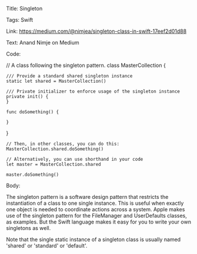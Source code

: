 Title:  Singleton

Tags:   Swift

Link:   https://medium.com/@nimjea/singleton-class-in-swift-17eef2d01d88

Text:   Anand Nimje on Medium

Code: 

// A class following the singleton pattern. 
class MasterCollection {
    
	/// Provide a standard shared singleton instance
	static let shared = MasterCollection()

	/// Private initializer to enforce usage of the singleton instance
	private init() {
	}

	func doSomething() {

	}

}

	// Then, in other classes, you can do this:
	MasterCollection.shared.doSomething()

	// Alternatively, you can use shorthand in your code
	let master = MasterCollection.shared

	master.doSomething()

Body: 

The singleton pattern is a software design pattern that restricts the instantiation of a class to one single instance. This is useful when exactly one object is needed to coordinate actions across a system. Apple makes use of the singleton pattern for the FileManager and UserDefaults classes, as examples. But the Swift language makes it easy for you to write your own singletons as well. 

Note that the single static instance of a singleton class is usually named 'shared' or 'standard' or 'default'. 
